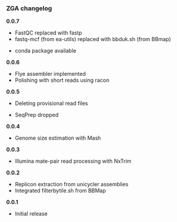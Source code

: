 ### ZGA changelog

**0.0.7**

* FastQC replaced with fastp
* fastq-mcf (from ea-utils) replaced with bbduk.sh (from BBmap)
+ conda package available

**0.0.6**

+ Flye assembler implemented
+ Polishing with short reads using racon

**0.0.5**

+ Deleting provisional read files
- SeqPrep dropped

**0.0.4**

+ Genome size estimation with Mash

**0.0.3**

+ Illumina mate-pair read processing with NxTrim

**0.0.2**

+ Replicon extraction from unicycler assemblies
+ Integrated filterbytile.sh from BBMap

**0.0.1**

* Initial release
